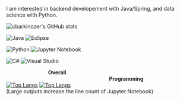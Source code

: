 I am interested in backend developement with Java/Spring, and data science with Python.

![cbarkinozer's GitHub stats](https://github-readme-stats.vercel.app/api?username=cbarkinozer&show_icons=true&theme=tokyonight)

![Java](https://img.shields.io/badge/java-%23ED8B00.svg?style=for-the-badge&logo=java&logoColor=white)
![Eclipse](https://img.shields.io/badge/Eclipse-FE7A16.svg?style=for-the-badge&logo=Eclipse&logoColor=white)

![Python](https://img.shields.io/badge/python-3670A0?style=for-the-badge&logo=python&logoColor=ffdd54)
![Jupyter Notebook](https://img.shields.io/badge/jupyter-%23FA0F00.svg?style=for-the-badge&logo=jupyter&logoColor=white)

![C#](https://img.shields.io/badge/c%23-%23239120.svg?style=for-the-badge&logo=c-sharp&logoColor=white)
![Visual Studio](https://img.shields.io/badge/Visual%20Studio-5C2D91.svg?style=for-the-badge&logo=visual-studio&logoColor=white)


⠀⠀⠀⠀⠀⠀⠀⠀⠀⠀⠀**Overall** ⠀⠀⠀⠀⠀⠀⠀⠀⠀⠀⠀⠀⠀⠀⠀⠀⠀⠀⠀⠀⠀⠀⠀⠀⠀⠀⠀**Programming**<br/>
[![Top Langs](https://github-readme-stats.vercel.app/api/top-langs/?username=cbarkinozer&hide=javascript,html,css,scss,less,go&langs_count=9)](https://github.com/anuraghazra/github-readme-stats)  [![Top Langs](https://github-readme-stats.vercel.app/api/top-langs/?username=cbarkinozer&hide=javascript,html,css,scss,less,go,jupyter%20notebook,R)](https://github.com/anuraghazra/github-readme-stats)
<br/> (Large outputs increase the line count of Jupyter Notebook)<br/> ⠀⠀⠀⠀⠀⠀⠀⠀⠀⠀ ⠀⠀⠀ 
<br/>



<!--
**cbarkinozer/cbarkinozer** is a ✨ _special_ ✨ repository because its `README.md` (this file) appears on your GitHub profile.

Here are some ideas to get you started:

- 🔭 I’m currently working on ...
- 🌱 I’m currently learning ...
- 👯 I’m looking to collaborate on ...
- 🤔 I’m looking for help with ...
- 💬 Ask me about ...
- 📫 How to reach me: ...
- 😄 Pronouns: ...
- ⚡ Fun fact: ...
-->
